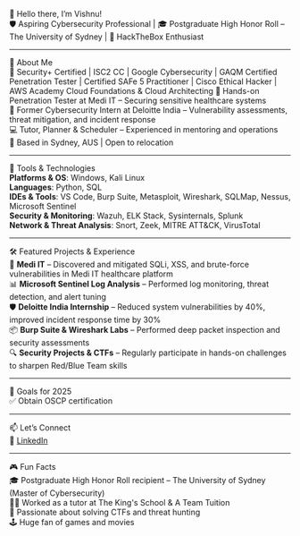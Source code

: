 👋 Hello there, I’m Vishnu!  
🛡️ Aspiring Cybersecurity Professional | 🎓 Postgraduate High Honor Roll – The University of Sydney | 🐍 HackTheBox Enthusiast

---

🧠 About Me  
🔐 Security+ Certified | ISC2 CC | Google Cybersecurity | GAQM Certified Penetration Tester | Certified SAFe 5 Practitioner | Cisco Ethical Hacker | AWS Academy Cloud Foundations & Cloud 
Architecting
💼 Hands-on Penetration Tester at Medi IT – Securing sensitive healthcare systems  
🧠 Former Cybersecurity Intern at Deloitte India – Vulnerability assessments, threat mitigation, and incident response  
💻 Tutor, Planner & Scheduler – Experienced in mentoring and operations  
📍 Based in Sydney, AUS | Open to relocation  

---

🔧 Tools & Technologies  
**Platforms & OS**: Windows, Kali Linux  
**Languages**: Python, SQL  
**IDEs & Tools**: VS Code, Burp Suite, Metasploit, Wireshark, SQLMap, Nessus, Microsoft Sentinel  
**Security & Monitoring**: Wazuh, ELK Stack, Sysinternals, Splunk  
**Network & Threat Analysis**: Snort, Zeek, MITRE ATT&CK, VirusTotal  

---

🛠️ Featured Projects & Experience  
🧪 **Medi IT** – Discovered and mitigated SQLi, XSS, and brute-force vulnerabilities in Medi IT healthcare platform  
📊 **Microsoft Sentinel Log Analysis** – Performed log monitoring, threat detection, and alert tuning  
🛡️ **Deloitte India Internship** – Reduced system vulnerabilities by 40%, improved incident response time by 30%  
📦 **Burp Suite & Wireshark Labs** – Performed deep packet inspection and security assessments  
🔍 **Security Projects & CTFs** – Regularly participate in hands-on challenges to sharpen Red/Blue Team skills  

---

🎯 Goals for 2025  
✅ Obtain OSCP certification  

---

📫 Let’s Connect  
🔗 [LinkedIn](https://www.linkedin.com/in/vishnu-julakanti)   

---

🎮 Fun Facts  
🎓 Postgraduate High Honor Roll recipient – The University of Sydney (Master of Cybersecurity)  
👨‍🏫 Worked as a tutor at The King's School & A Team Tuition  
🧩 Passionate about solving CTFs and threat hunting  
🕹️ Huge fan of games and movies  
